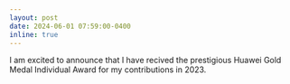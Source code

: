```yaml
---
layout: post
date: 2024-06-01 07:59:00-0400
inline: true
---
```


I am excited to announce that I have recived the prestigious Huawei Gold Medal Individual Award for my contributions in 2023.
